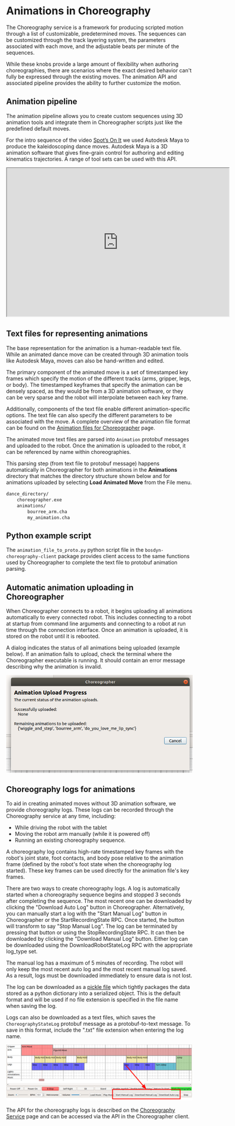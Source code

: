 <!--
Copyright (c) 2022 Boston Dynamics, Inc.  All rights reserved.

Downloading, reproducing, distributing or otherwise using the SDK Software
is subject to the terms and conditions of the Boston Dynamics Software
Development Kit License (20191101-BDSDK-SL).
-->


# Animations in Choreography

The Choreography service is a framework for producing scripted motion through a list of customizable, predetermined moves. The sequences can be customized through the track layering system, the parameters associated with each move, and the adjustable beats per minute of the sequences.

While these knobs provide a large amount of flexibility when authoring choreographies, there are scenarios where the exact desired behavior can't fully be expressed through the existing moves. The animation API and associated pipeline provides the ability to further customize the motion.

## Animation pipeline

The animation pipeline allows you to create custom sequences using 3D animation tools and integrate them in Choreographer scripts just like the predefined default moves.

For the intro sequence of the video [Spot’s On It](https://www.youtube.com/watch?v=7atZfX85nd4) we used Autodesk Maya to produce the kaleidoscoping dance moves. Autodesk Maya is a 3D animation software that gives fine-grain control for authoring and editing kinematics trajectories. A range of tool sets can be used with this API.

<iframe width="600" height="400" allow="autoplay"
src="https://www.youtube.com/embed/7atZfX85nd4">
</iframe>


## Text files for representing animations

The base representation for the animation is a human-readable text file. While an animated dance move can be created through 3D animation tools like Autodesk Maya, moves can also be hand-written and edited.

The primary component of the animated move is a set of timestamped key frames which specify the motion of the different tracks (arms, gripper, legs, or body). The timestamped keyframes that specify the animation can be densely spaced, as they would be from a 3D animation software, or they can be very sparse and the robot will interpolate between each key frame.

Additionally, components of the text file enable different animation-specific options. The text file can also specify the different parameters to be associated with the move. A complete overview of the animation file format can be found on the [Animation files for Choreographer](animation_file_specification.md) page.

The animated move text files are parsed into `Animation` protobuf messages and uploaded to the robot. Once the animation is uploaded to the robot, it can be referenced by name within choreographies.

This parsing step (from text file to protobuf message) happens automatically in Choreographer for both animations in the **Animations** directory that matches the directory structure shown below and for animations uploaded by selecting **Load Animated Move** from the File menu.

```
dance_directory/
	choreographer.exe
	animations/
		bourree_arm.cha
		my_animation.cha
```

## Python example script

The `animation_file_to_proto.py` python script file in the `bosdyn-choreography-client` package provides client access to the same functions used by Choreographer to complete the text file to protobuf animation parsing.

## Automatic animation uploading in Choreographer

When Choreographer connects to a robot, it begins uploading all animations automatically to every connected robot. This includes connecting to a robot at startup from command line arguments and connecting to a robot at run time through the connection interface.  Once an animation is uploaded, it is stored on the robot until it is rebooted.  

A dialog indicates the status of all animations being uploaded (example below). If an animation fails to upload, check the terminal where the Choreographer executable is running. It should contain an error message describing why the animation is invalid.

![Animation Upload Dialog](images/animation_upload_dialog.png)

## Choreography logs for animations

To aid in creating animated moves without 3D animation software, we provide choreography logs. These logs can be recorded through the Choreography service at any time, including:

* While driving the robot with the tablet
* Moving the robot arm manually (while it is powered off)
* Running an existing choreography sequence.

A choreography log contains high-rate timestamped key frames with the robot's joint state, foot contacts, and body pose relative to the animation frame (defined by the robot's foot state when the choreography log started). These key frames can be used directly for the animation file's key frames.

There are two ways to create choreography logs. A log is automatically started when a choreography sequence begins and stopped 3 seconds after completing the sequence. The most recent one can be downloaded by clicking the "Download Auto Log" button in Choreographer. Alternatively, you can manually start a log with the "Start Manual Log" button in Choreographer or the StartRecordingState RPC. Once started, the button will transform to say "Stop Manual Log". The log can be terminated by pressing that button or using the StopRecordingState RPC. It can then be downloaded by clicking the "Download Manual Log" button. Either log can be downloaded using the DownloadRobotStateLog RPC with the appropriate log_type set.

The manual log has a maximum of 5 minutes of recording. The robot will only keep the most recent auto log and the most recent manual log saved. As a result, logs must be downloaded immediately to ensure data is not lost.

The log can be downloaded as a [pickle file](https://docs.python.org/3/library/pickle.html) which tightly packages the data stored as a python dictionary into a serialized object. This is the default format and will be used if no file extension is specified in the file name when saving the log.

Logs can also be downloaded as a text files, which saves the `ChoreographyStateLog` protobuf message as a protobuf-to-text message. To save in this format, include the ".txt" file extension when entering the log name.

![Choreographer Log Buttons](images/log_buttons.png)

The API for the choreography logs is described on the [Choreography Service](choreography_service.md) page and can be accessed via the API in the Choreographer client.
